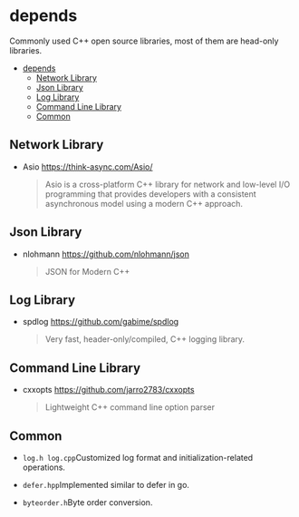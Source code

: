 # depends
Commonly used C++ open source libraries, most of them are head-only libraries.

* [depends](#depends)
  * [Network Library](#network-library)
  * [Json Library](#json-library)
  * [Log Library](#log-library)
  * [Command Line Library](#command-line-library)
  * [Common](#common)

## Network Library

- Asio https://think-async.com/Asio/

  > Asio is a cross-platform C++ library for network and low-level I/O programming that provides developers with a consistent asynchronous model using a modern C++ approach.

## Json Library

- nlohmann https://github.com/nlohmann/json

  > JSON for Modern C++

## Log Library

- spdlog https://github.com/gabime/spdlog

  > Very fast, header-only/compiled, C++ logging library.

## Command Line Library

- cxxopts https://github.com/jarro2783/cxxopts

  > Lightweight C++ command line option parser

## Common

- `log.h log.cpp`Customized log format and initialization-related operations.

- `defer.hpp`Implemented similar to defer in go.
- `byteorder.h`Byte order conversion.

